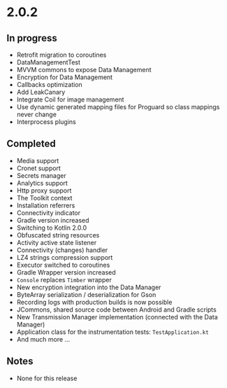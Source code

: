 # 2.0.2

## In progress

- Retrofit migration to coroutines
- DataManagementTest
- MVVM commons to expose Data Management
- Encryption for Data Management
- Callbacks optimization
- Add LeakCanary
- Integrate Coil for image management
- Use dynamic generated mapping files for Proguard so class mappings never change
- Interprocess plugins

## Completed

- Media support
- Cronet support
- Secrets manager
- Analytics support
- Http proxy support
- The Toolkit context
- Installation referrers
- Connectivity indicator
- Gradle version increased
- Switching to Kotlin 2.0.0
- Obfuscated string resources
- Activity active state listener
- Connectivity (changes) handler
- LZ4 strings compression support
- Executor switched to coroutines
- Gradle Wrapper version increased
- `Console` replaces `Timber` wrapper
- New encryption integration into the Data Manager
- ByteArray serialization / deserialization for Gson
- Recording logs with production builds is now possible
- JCommons, shared source code between Android and Gradle scripts
- New Transmission Manager implementation (connected with the Data Manager)
- Application class for the instrumentation tests: `TestApplication.kt`
- And much more ...

## Notes

- None for this release
